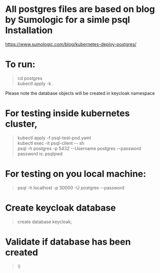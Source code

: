 # All postgres files are based on blog by Sumologic for a simle psql Installation
https://www.sumologic.com/blog/kubernetes-deploy-postgres/

# To run:
> cd postgres <br>
> kubectl apply -k .

Please note the database objects will be created in keycloak namespace

# For testing inside kubernetes cluster,
 > kubectl apply -f psql-test-pod.yaml <br>
 > kubectl exec -it psql-client -- sh <br>
 > psql -h postgres -p 5432 --Username postgres --password <br>
 > password is: psqlpwd

# For testing on you local machine:
 > psql -h localhost -p 30000 -U postgres --password

# Create keycloak database
 > create database keycloak;

# Validate if database has been created
> \l

